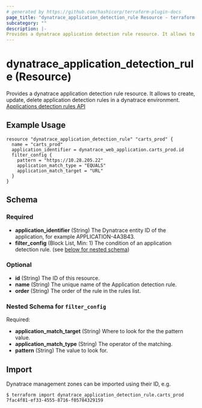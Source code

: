 ```yaml
---
# generated by https://github.com/hashicorp/terraform-plugin-docs
page_title: "dynatrace_application_detection_rule Resource - terraform-provider-dynatrace"
subcategory: ""
description: |-
Provides a dynatrace application detection rule resource. It allows to create, update, delete application detection rules in a dynatrace environment. [Applications detection rules API]
---
```


# dynatrace_application_detection_rule (Resource)

Provides a dynatrace application detection rule resource. It allows to create, update, delete application detection rules in a dynatrace environment. [Applications detection rules API]

## Example Usage

```hcl
resource "dynatrace_application_detection_rule" "carts_prod" {
  name = "carts_prod"
  application_identifier = dynatrace_web_application.carts_prod.id
  filter_config {
    pattern = "https://10.28.205.22"
    application_match_type = "EQUALS"
    application_match_target = "URL"
  }  
}
```

<!-- schema generated by tfplugindocs -->
## Schema

### Required

- **application_identifier** (String) The Dynatrace entity ID of the application, for example APPLICATION-4A3B43.
- **filter_config** (Block List, Min: 1) The condition of an application detection rule. (see [below for nested schema](#nestedblock--filter_config))

### Optional

- **id** (String) The ID of this resource.
- **name** (String) The unique name of the Application detection rule.
- **order** (String) The order of the rule in the rules list.

<a id="nestedblock--filter_config"></a>
### Nested Schema for `filter_config`

Required:

- **application_match_target** (String) Where to look for the the pattern value.
- **application_match_type** (String) The operator of the matching.
- **pattern** (String) The value to look for.

## Import

Dynatrace management zones can be imported using their ID, e.g.

```hcl
$ terraform import dynatrace_application_detection_rule.carts_prod 7fac4f81-ef33-4555-8716-f05784329159
```

[Applications detection rules API]: (https://www.dynatrace.com/support/help/dynatrace-api/configuration-api/rum/application-detection-configuration/)